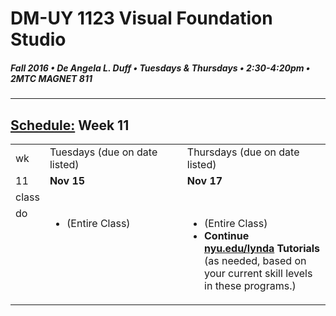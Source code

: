 # DM-UY 1123 Visual Foundation Studio
##### Fall 2016 • De Angela L. Duff • Tuesdays & Thursdays • 2:30-4:20pm • 2MTC MAGNET 811 
---
## [Schedule:](dm1123_schedule_overview.md) Week 11

<table>
<tr>
<td>wk</td>
<td>Tuesdays (due on date listed)</td>
<td>Thursdays (due on date listed)</td>
</tr>
<tr>
  <td valign="top">11</td>
  <td valign="top"><strong>Nov 15</strong></td>
  <td valign="top"><strong>Nov 17</strong></td>
</tr>
<tr>
  <td valign="top">class</td>
  

  <td valign="top" width="48%">

  </td>


  
  <td valign="top" width="48%">

</tr>



<!-- do -->
<tr>
  <td valign="top">do</td>
  
  

<td valign="top">
  <ul>
<li><strong><a href="dm1123vfs_projects_interface.md"></a></strong> (Entire Class)</li></ul></td>

<td valign="top">
  <ul>

  <li><strong><a href="dm1123vfs_projects_interface.md"></a></strong> (Entire Class)</li>

  <li><strong>Continue <a href="http://nyu.edu/lynda">nyu.edu/lynda</a> Tutorials</strong> (as needed, based on your current skill levels in these programs.)</li>
  </ul></td>
</tr>
</table>

